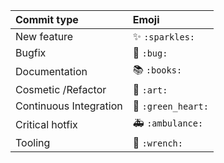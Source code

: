 |   Commit type              | Emoji                                         |
|:---------------------------|:----------------------------------------------|
| New feature                | :sparkles: `:sparkles:`                       |
| Bugfix                     | :bug: `:bug:`                                 |
| Documentation              | :books: `:books:`                             |
| Cosmetic /Refactor         | :art: `:art:`                                 |
| Continuous Integration     | :green_heart: `:green_heart:`                 |
| Critical hotfix            | :ambulance: `:ambulance:`                     |
| Tooling                    | :wrench: `:wrench:`                           |
